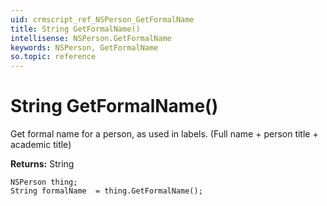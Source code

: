 ```yaml
---
uid: crmscript_ref_NSPerson_GetFormalName
title: String GetFormalName()
intellisense: NSPerson.GetFormalName
keywords: NSPerson, GetFormalName
so.topic: reference
---
```


# String GetFormalName()

Get formal name for a person, as used in labels. (Full name + person title + academic title)

**Returns:** String

```crmscript
NSPerson thing;
String formalName  = thing.GetFormalName();
```

